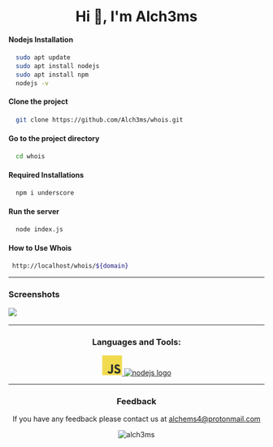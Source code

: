 <h1 align="center">Hi 👋, I'm Alch3ms</h1>

#### Nodejs Installation
```bash
  sudo apt update
  sudo apt install nodejs
  sudo apt install npm
  nodejs -v
```
#### Clone the project
```bash
  git clone https://github.com/Alch3ms/whois.git
```
#### Go to the project directory
```bash
  cd whois
```
#### Required Installations
```bash
  npm i underscore
```
#### Run the server
```bash
  node index.js
```
#### How to Use Whois
```bash
 http://localhost/whois/${domain}
```
<hr>
<h3 align="">Screenshots</h3>
<p align=""center>
  <img src="https://github.com/Alch3ms/whois/assets/39797931/89e17be8-c297-4e69-aeda-2583bbb6e90b"/>
</p>
<hr>
<h3 align="center">Languages and Tools:</h3>
<p align="center"> 
  <a href="https://developer.mozilla.org/en-US/docs/Web/JavaScript" target="_blank" rel="noreferrer"> 
    <img src="https://raw.githubusercontent.com/devicons/devicon/master/icons/javascript/javascript-original.svg" alt="javascript" width="40" height="40"/> 
    <img src="https://cdn.jsdelivr.net/gh/devicons/devicon/icons/nodejs/nodejs-original.svg" height="40" alt="nodejs logo"/>
  </a> 
</p>
<hr>
<h3 align="center">Feedback</h3>
<p align="center">If you have any feedback please contact us at <a href="mailto:alchems4@protonmail.com">alchems4@protonmail.com</a></p>
<p align="center"><img src="https://komarev.com/ghpvc/?username=alch3ms&label=Profile%20views&color=0e75b6&style=flat" alt="alch3ms" /></p>
